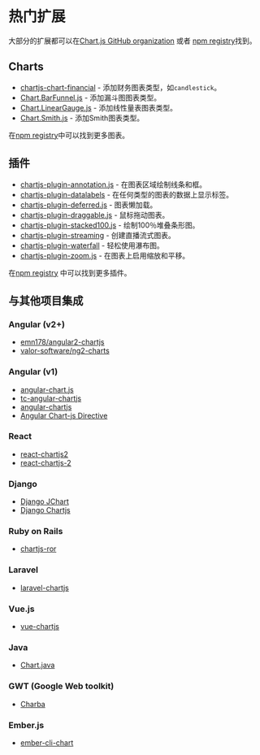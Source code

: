 # 热门扩展

大部分的扩展都可以在[Chart.js GitHub organization](https://github.com/chartjs) 或者 [npm registry](https://www.npmjs.com/search?q=chartjs-)找到。

## Charts

 - <a href="https://github.com/chartjs/chartjs-chart-financial" target="_blank">chartjs-chart-financial</a> - 添加财务图表类型，如`candlestick`。
 - <a href="https://github.com/chartjs/Chart.BarFunnel.js" target="_blank">Chart.BarFunnel.js</a> - 添加漏斗图图表类型。
 - <a href="https://github.com/chartjs/Chart.LinearGauge.js" target="_blank">Chart.LinearGauge.js</a> - 添加线性量表图表类型。
 - <a href="https://github.com/chartjs/Chart.smith.js" target="_blank">Chart.Smith.js</a> - 添加Smith图表类型。

在[npm registry](https://www.npmjs.com/search?q=chartjs-chart-)中可以找到更多图表。

## 插件

 - <a href="https://github.com/chartjs/chartjs-plugin-annotation" target="_blank">chartjs-plugin-annotation.js</a> - 在图表区域绘制线条和框。
 - <a href="https://github.com/chartjs/chartjs-plugin-datalabels" target="_blank">chartjs-plugin-datalabels</a> - 在任何类型的图表的数据上显示标签。
 - <a href="https://github.com/chartjs/chartjs-plugin-deferred" target="_blank">chartjs-plugin-deferred.js</a> - 图表懒加载。
 - <a href="https://github.com/compwright/chartjs-plugin-draggable" target="_blank">chartjs-plugin-draggable.js</a> - 鼠标拖动图表。
 - <a href="https://github.com/y-takey/chartjs-plugin-stacked100" target="_blank">chartjs-plugin-stacked100.js</a> - 绘制100％堆叠条形图。
 - <a href="https://github.com/nagix/chartjs-plugin-streaming" target="_blank">chartjs-plugin-streaming</a> - 创建直播流式图表。
 - <a href="https://github.com/everestate/chartjs-plugin-waterfall" target="_blank">chartjs-plugin-waterfall</a> - 轻松使用瀑布图。
 - <a href="https://github.com/chartjs/chartjs-plugin-zoom" target="_blank">chartjs-plugin-zoom.js</a> - 在图表上启用缩放和平移。


在[npm registry](https://www.npmjs.com/search?q=chartjs-plugin-) 中可以找到更多插件。

## 与其他项目集成

### Angular (v2+)

 - <a href="https://github.com/emn178/angular2-chartjs" target="_blank">emn178/angular2-chartjs</a>
 - <a href="https://github.com/valor-software/ng2-charts" target="_blank">valor-software/ng2-charts</a>

### Angular (v1)
 - <a href="https://github.com/jtblin/angular-chart.js" target="_blank">angular-chart.js</a>
 - <a href="https://github.com/carlcraig/tc-angular-chartjs" target="_blank">tc-angular-chartjs</a>
 - <a href="https://github.com/petermelias/angular-chartjs" target="_blank">angular-chartjs</a>
 - <a href="https://github.com/earlonrails/angular-chartjs-directive" target="_blank">Angular Chart-js Directive</a>

### React
 - <a href="https://github.com/topdmc/react-chartjs2" target="_blank">react-chartjs2</a>
 - <a href="https://github.com/gor181/react-chartjs-2" target="_blank">react-chartjs-2</a>

### Django
 - <a href="https://github.com/matthisk/django-jchart" target="_blank">Django JChart</a>
 - <a href="https://github.com/novafloss/django-chartjs" target="_blank">Django Chartjs</a>

### Ruby on Rails
 - <a href="https://github.com/airblade/chartjs-ror" target="_blank">chartjs-ror</a>

### Laravel
 - <a href="https://github.com/fxcosta/laravel-chartjs" target="_blank">laravel-chartjs</a>

### Vue.js
 - <a href="https://github.com/apertureless/vue-chartjs/" target="_blank">vue-chartjs</a>

### Java
 - <a href="https://github.com/mdewilde/chart/" target="_blank">Chart.java</a>

### GWT (Google Web toolkit)
 - <a href="https://github.com/pepstock-org/Charba" target="_blank">Charba</a>

### Ember.js
 - <a href="https://github.com/aomran/ember-cli-chart" target="_blank">ember-cli-chart</a>
